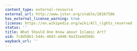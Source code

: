 ```yaml
---
content_type: external-resource
external_url: http://www.jstor.org/stable/20167586
has_external_license_warning: true
license: https://en.wikipedia.org/wiki/All_rights_reserved
status: ''
title: What Should One Know about Islamic Art?
uid: fc8d58b1-544c-4043-a9d8-9a332e4d560c
wayback_url: ''
---
```


